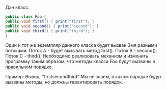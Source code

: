 Дан класс:


```java
public class Foo {
public void first() { print("first"); }
public void second() { print("second"); }
public void third() { print("third"); }
}
```
Один и тот же экземпляр данного класса будет вызван 3мя разными потоками. Поток А - будет вызывать метод first(). Поток B - second(). Поток С - third().
Необходимо реализовать механизм и изменить программу таким образом, что методы класса Foo будут вызваны в правильном порядке.


Пример:
Вывод: "firstsecondthird"
Мы не знаем, в каком порядке будут вызваны методы, но должны гарантировать порядок.

